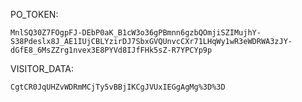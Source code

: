 PO_TOKEN:
```
MnlSQ30Z7FOgpFJ-DEbP0aK_B1cW3o36gPBmnn6gzbQOmjiSZIMujhY-S38Pdeslx8J_AE1IUjCBLYzirDJ7SbxGVQUnvcCXr71LHqWy1wR3eWDRWA3zJY-dGfE8_6MsZZrg1nvex3E8PYVd8IJfFHk5sZ-R7YPCYp9p
```
VISITOR_DATA:
```
CgtCR0JqUHZvWDRmMCjTy5vBBjIKCgJVUxIEGgAgMg%3D%3D
```
